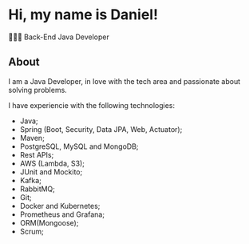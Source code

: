 
# Hi, my name is Daniel!

👨🏻‍💻 Back-End Java Developer

## About
I am a Java Developer, in love with the tech area and passionate about solving problems.

I have experiencie with the following technologies:
- Java;
- Spring (Boot, Security, Data JPA, Web, Actuator);
- Maven;
- PostgreSQL, MySQL and MongoDB;
- Rest APIs;
- AWS (Lambda, S3);
- JUnit and Mockito;
- Kafka;
- RabbitMQ;
- Git;
- Docker and Kubernetes;
- Prometheus and Grafana;
- ORM(Mongoose);
- Scrum;                                                                         
